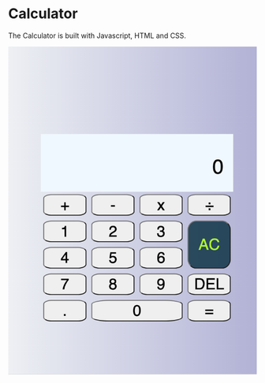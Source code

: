 # Calculator

The Calculator is built with Javascript, HTML and CSS.

![Calculator Preview](calculator-preview.png)

